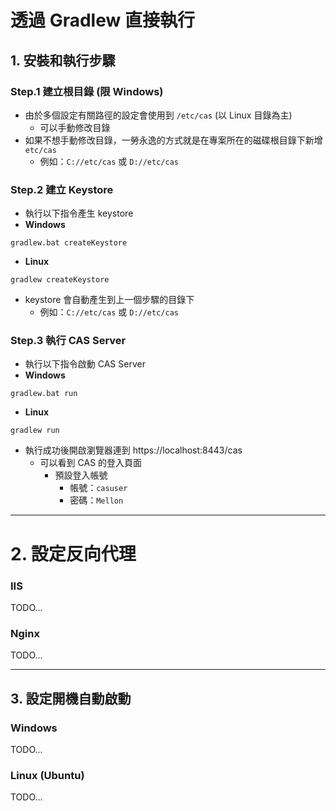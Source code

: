 # 透過 Gradlew 直接執行

## 1. 安裝和執行步驟


### Step.1 建立根目錄 (限 Windows)

* 由於多個設定有關路徑的設定會使用到 `/etc/cas` (以 Linux 目錄為主)
    * 可以手動修改目錄
* 如果不想手動修改目錄，一勞永逸的方式就是在專案所在的磁碟根目錄下新增 `etc/cas`
    * 例如：`C://etc/cas` 或 `D://etc/cas`



### Step.2 建立 Keystore

* 執行以下指令產生 keystore
* **Windows**

```shell
gradlew.bat createKeystore
```

* **Linux**

```shell
gradlew createKeystore
```

* keystore 會自動產生到上一個步驟的目錄下
    * 例如：`C://etc/cas` 或 `D://etc/cas`



### Step.3 執行 CAS Server

* 執行以下指令啟動 CAS Server
* **Windows**

```shell
gradlew.bat run
```

* **Linux**

```shell
gradlew run
```

* 執行成功後開啟瀏覽器連到 https://localhost:8443/cas
    * 可以看到 CAS 的登入頁面
        * 預設登入帳號
            * 帳號：`casuser`
            * 密碼：`Mellon`



---

# 2. 設定反向代理

### IIS

TODO...

### Nginx

TODO...



---

## 3. 設定開機自動啟動

### Windows 

TODO...

### Linux (Ubuntu)

TODO...